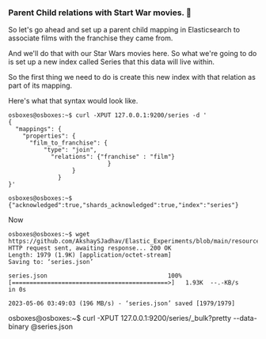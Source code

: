 ### Parent Child relations with Start War movies. 🎥  


So let's go ahead and set up a parent child mapping in Elasticsearch to associate films with the franchise they came from.

And we'll do that with our Star Wars movies here. So what we're going to do is set up a new index called Series that this data will live within.


So the first thing we need to do is create this new index with that relation as part of its mapping.

Here's what that syntax would look like.
```
osboxes@osboxes:~$ curl -XPUT 127.0.0.1:9200/series -d '
{
  "mappings": {
    "properties": {
      "film_to_franchise": {
          "type": "join",
            "relations": {"franchise" : "film"}
                            }
                  }
              }
}'

osboxes@osboxes:~$ {"acknowledged":true,"shards_acknowledged":true,"index":"series"}
```

Now 

```
osboxes@osboxes:~$ wget https://github.com/AkshaySJadhav/Elastic_Experiments/blob/main/resources/series.json
HTTP request sent, awaiting response... 200 OK
Length: 1979 (1.9K) [application/octet-stream]
Saving to: ‘series.json’

series.json                                  100%[============================================>]   1.93K  --.-KB/s    in 0s

2023-05-06 03:49:03 (196 MB/s) - ‘series.json’ saved [1979/1979]

```` 

osboxes@osboxes:~$ curl -XPUT 127.0.0.1:9200/series/_bulk?pretty --data-binary @series.json
